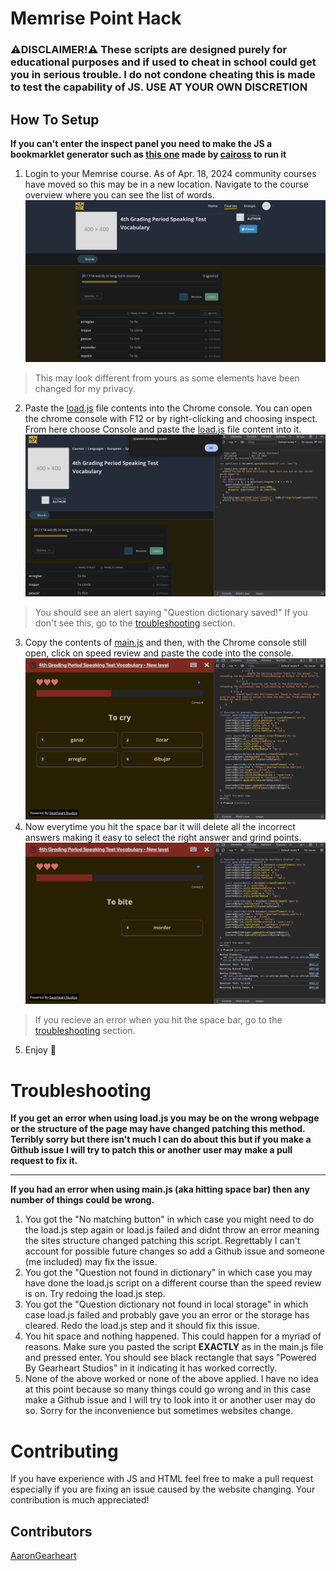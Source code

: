 # Memrise Point Hack
### **⚠️DISCLAIMER!⚠️** These scripts are designed purely for educational purposes and if used to cheat in school could get you in serious trouble. I do not condone cheating this is made to test the capability of JS. USE AT YOUR OWN DISCRETION
## How To Setup
**If you can't enter the inspect panel you need to make the JS a bookmarklet generator such as [this one](https://caiorss.github.io/bookmarklet-maker/) made by [caiross](https://github.com/caiorss) to run it**
1. Login to your Memrise course. As of Apr. 18, 2024 community courses have moved so this may be in a new location. Navigate to the course overview where you can see the list of words. 
![Example Memrise Course](assets/examplecourse.png)
> This may look different from yours as some elements have been changed for my privacy.
2. Paste the [load.js](load.js) file contents into the Chrome console. You can open the chrome console with F12 or by right-clicking and choosing inspect. From here choose Console and paste the [load.js](load.js) file content into it.
![Pasting the load.js into the console](assets/loadjs.png)
> You should see an alert saying "Question dictionary saved!" If you don't see this, go to the [troubleshooting](#troubleshooting) section.
3. Copy the contents of [main.js](main.js) and then, with the Chrome console still open, click on speed review and paste the code into the console.
![Pasting the main.js into the console](assets/mainjs.png)
4. Now everytime you hit the space bar it will delete all the incorrect answers making it easy to select the right answer and grind points.
![main.js in action](assets/mainjsdemo.png)
> If you recieve an error when you hit the space bar, go to the [troubleshooting](#troubleshooting) section.
5. Enjoy 🎉

# Troubleshooting
**If you get an error when using load.js you may be on the wrong webpage or the structure of the page may have changed patching this method. Terribly sorry but there isn't much I can do about this but if you make a Github issue I will try to patch this or another user may make a pull request to fix it.** <hr>
**If you had an error when using main.js (aka hitting space bar) then any number of things could be wrong.**
1. You got the "No matching button" in which case you might need to do the load.js step again or load.js failed and didnt throw an error meaning the sites structure changed patching this script. Regrettably I can't account for possible future changes so add a Github issue and someone (me included) may fix the issue.
2. You got the "Question not found in dictionary" in which case you may have done the load.js script on a different course than the speed review is on. Try redoing the load.js step.
3. You got the "Question dictionary not found in local storage" in which case load.js failed and probably gave you an error or the storage has cleared. Redo the load.js step and it should fix this issue.
4. You hit space and nothing happened. This could happen for a myriad of reasons. Make sure you pasted the script **EXACTLY** as in the main.js file and pressed enter. You should see black rectangle that says "Powered By Gearheart Studios" in it indicating it has worked correctly.
5. None of the above worked or none of the above applied. I have no idea at this point because so many things could go wrong and in this case make a Github issue and I will try to look into it or another user may do so. Sorry for the inconvenience but sometimes websites change.
# Contributing
If you have experience with JS and HTML feel free to make a pull request especially if you are fixing an issue caused by the website changing.
Your contribution is much appreciated!
## Contributors
[AaronGearheart](https://github.com/AaronGearheart)
